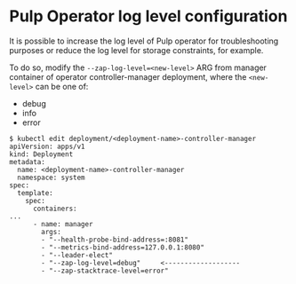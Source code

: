# Pulp Operator log level configuration

It is possible to increase the log level of Pulp operator for troubleshooting purposes or reduce the log level for storage constraints, for example.

To do so, modify the `--zap-log-level=<new-level>` ARG from manager container of operator controller-manager deployment, where the `<new-level>` can be one of:

* debug
* info
* error


```
$ kubectl edit deployment/<deployment-name>-controller-manager
apiVersion: apps/v1
kind: Deployment
metadata:
  name: <deployment-name>-controller-manager
  namespace: system
spec:
  template:
    spec:
      containers:
...
      - name: manager
        args:
        - "--health-probe-bind-address=:8081"
        - "--metrics-bind-address=127.0.0.1:8080"
        - "--leader-elect"
        - "--zap-log-level=debug"     <-------------------
        - "--zap-stacktrace-level=error"
```
